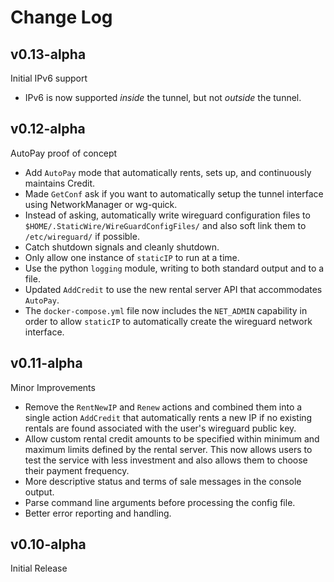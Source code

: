 Change Log
===========


v0.13-alpha
----------
Initial IPv6 support

- IPv6 is now supported _inside_ the tunnel, but not _outside_ the tunnel.


v0.12-alpha
----------
AutoPay proof of concept

- Add `AutoPay` mode that automatically rents, sets up, and continuously maintains Credit.
- Made `GetConf` ask if you want to automatically setup the tunnel interface using NetworkManager or wg-quick.
- Instead of asking, automatically write wireguard configuration files to `$HOME/.StaticWire/WireGuardConfigFiles/` and also soft link them to `/etc/wireguard/` if possible.
- Catch shutdown signals and cleanly shutdown.
- Only allow one instance of `staticIP` to run at a time.
- Use the python `logging` module, writing to both standard output and to a file.
- Updated `AddCredit` to use the new rental server API that accommodates `AutoPay`.
- The `docker-compose.yml` file now includes the `NET_ADMIN` capability in order to allow `staticIP` to automatically create the wireguard network interface.


v0.11-alpha
----------
Minor Improvements

- Remove the `RentNewIP` and `Renew` actions and combined them into a single action `AddCredit` that automatically rents a new IP if no existing rentals are found associated with the user's wireguard public key.
- Allow custom rental credit amounts to be specified within minimum and maximum limits defined by the rental server. This now allows users to test the service with less investment and also allows them to choose their payment frequency.
- More descriptive status and terms of sale messages in the console output.
- Parse command line arguments before processing the config file.
- Better error reporting and handling.


v0.10-alpha
-----------
Initial Release




